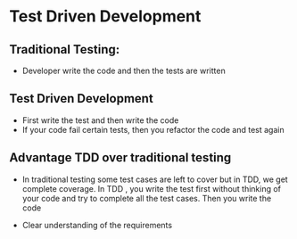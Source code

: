 # Test Driven Development

## Traditional Testing: 
 - Developer write the code and then the tests are written
## Test Driven Development
 - First write the test and then write the code
 - If your code fail certain tests, then you refactor the code and test again

## Advantage TDD over traditional testing 
- In traditional testing some test cases are left to cover but in TDD, we get complete coverage. In TDD , you write the test first without thinking of your code and try to complete all the test cases. Then you write the code

- Clear understanding of the requirements
